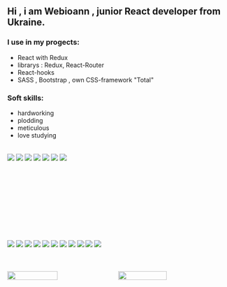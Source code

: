 <!-- <link href="./style.css" rel="stylesheet"></link> -->
## Hi , i am Webioann , junior React developer from Ukraine.
### I use in my progects:
* React with Redux
* librarys :  Redux, React-Router
* React-hooks
* SASS , Bootstrap , own CSS-framework "Total"
### Soft skills:
* hardworking
* plodding
* meticulous
* love studying

<div class="ff" style="width: 100%; padding-top: 20px;">
    <img src="https://img.shields.io/badge/react-%2320232a.svg?style=for-the-badge&logo=react&logoColor=white"/>
    <img src="https://img.shields.io/badge/javascript-%23323330.svg?style=for-the-badge&logo=javascript&logoColor=%23F7DF1E"/>
    <img src="https://img.shields.io/badge/redux-%23593d88.svg?style=for-the-badge&logo=redux&logoColor=white"/>
    <img src="https://img.shields.io/badge/SASS-hotpink.svg?style=for-the-badge&logo=SASS&logoColor=white"/>
    <img src="https://img.shields.io/badge/webpack-%238DD6F9.svg?style=for-the-badge&logo=webpack&logoColor=black"/>
    <img src="https://img.shields.io/badge/git-%23F05033.svg?style=for-the-badge&logo=git&logoColor=white"/>
    <img src="https://img.shields.io/badge/github-%23121011.svg?style=for-the-badge&logo=github&logoColor=white"/>

<div>

<div class="cc" style="width: 100%; padding-top: 150px; line-height: 5rem">
    <img  src="https://img.shields.io/badge/html5-%23E34F26.svg?style=for-the-badge&logo=html5&logoColor=white"/>
    <img  src="https://img.shields.io/badge/css3-%231572B6.svg?style=for-the-badge&logo=css3&logoColor=white"/>
    <img  src="https://img.shields.io/badge/adobephotoshop-%2331A8FF.svg?style=for-the-badge&logo=adobephotoshop&logoColor=white"/>
    <img  src="https://img.shields.io/badge/yarn-%232C8EBB.svg?style=for-the-badge&logo=yarn&logoColor=white"/>
    <img  src="https://img.shields.io/badge/NPM-%23000000.svg?style=for-the-badge&logo=npm&logoColor=white"/>
    <img  src="https://img.shields.io/badge/GULP-%23CF4647.svg?style=for-the-badge&logo=gulp&logoColor=white"/>
    <img  src="https://img.shields.io/badge/bootstrap-%23563D7C.svg?style=for-the-badge&logo=bootstrap&logoColor=white"/>
    <img  src="https://img.shields.io/badge/markdown-%23000000.svg?style=for-the-badge&logo=markdown&logoColor=white"/>
    <img  src="https://img.shields.io/badge/Viber-8B66A9?style=for-the-badge&logo=viber&logoColor=white"/>
    <img  src="https://img.shields.io/badge/linkedin-%230077B5.svg?style=for-the-badge&logo=linkedin&logoColor=white"/>
    <img  src="https://img.shields.io/badge/Gmail-D14836?style=for-the-badge&logo=gmail&logoColor=white"/>
<div>
<div style="display: flex; width: 100%; padding-top: 20px;">
    <img align="left" width="47.8%" src="https://github-readme-stats.vercel.app/api?username=webioann&show_icons=true&theme=github_dark"/>
    <img align="left"  width="47%" style="margin-left: 10px;" src="https://github-readme-stats.vercel.app/api/top-langs/?username=webioann&layout=compact&theme=github_dark"/>
<div>




<!-- ![react](/assets/react.jpg)
![js](/assets/js.jpg)
![redux](/assets/redux.jpg)
![sass](/assets/sass.jpg)
![git](/assets/git.jpg)
![github](/assets/github.jpg)
![webpack](/assets/webpack.jpg)
![bootstrap](/assets/bootstrap.jpg)
![html](/assets/html.jpg)
![css](/assets/css.jpg)
![markdown](/assets/markdown.jpg) -->






